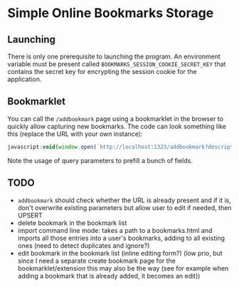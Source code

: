# Simple Online Bookmarks Storage

## Launching

There is only one prerequisite to launching the program. An environment variable must be present called `BOOKMARKS_SESSION_COOKIE_SECRET_KEY` that contains the secret key for encrypting the session cookie for the application.

## Bookmarklet

You can call the `/addbookmark` page using a bookmarklet in the browser to quickly allow capturing new bookmarks. The code can look something like this (replace the URL with your own instance):

```js
javascript:void(window.open(`http://localhost:1323/addbookmark?description=${encodeURIComponent(document.querySelector('meta[name="description"]')?.content  ?? document.querySelector('meta[name="twitter:description"]')?.content ?? "")}&title=${encodeURIComponent(document.title)}&url=${encodeURIComponent(location.href)}`,'Save Bookmark', 'width=700,height=500,left=0,top=0,resizable=yes,toolbar=no,location=no,scrollbars=yes,status=no,menubar=no'));
```

Note the usage of query parameters to prefill a bunch of fields.

## TODO

- `addbookmark` should check whether the URL is already present and if it is, don't overwrite existing parameters but allow user to edit if needed, then UPSERT
- delete bookmark in the bookmark list
- import command line mode: takes a path to a bookmarks.html and imports all those entries into a user's bookmarks, adding to all existing ones (need to detect duplicates and ignore?)
- edit bookmark in the bookmark list  (inline editing form?) (low prio, but since I need a separate create bookmark page for the bookmarklet/extension this may also be the way (see for example when adding a bookmark that is already added, it becomes an edit))
